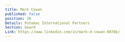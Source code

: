 ```yaml
---
title: Mark Cowan
published: false
position: 28
Details: Potomac International Partners
Section: board
Link: https://www.linkedin.com/in/mark-d-cowan-8876b/
---
```


